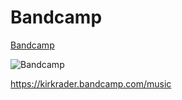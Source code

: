 # Bandcamp

[Bandcamp](https://kirkrader.bandcamp.com/music)

![Bandcamp](/qrcodes/bandcamp_kirk_rader_qrcode.png)

<https://kirkrader.bandcamp.com/music>

